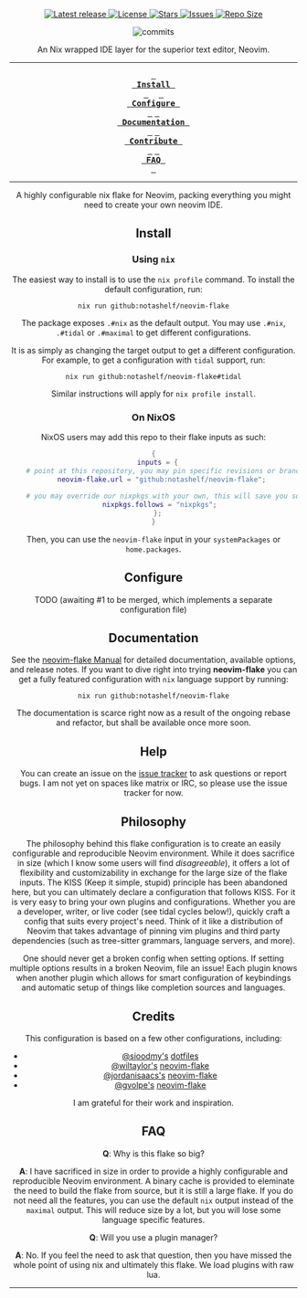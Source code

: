 <div align="center"><p>
    <a href="https://github.com/NotAShelf/neovim-flake/releases/latest">
      <img alt="Latest release" src="https://img.shields.io/github/v/release/NotAShelf/neovim-flake?style=for-the-badge&logo=nixos&color=C9CBFF&logoColor=D9E0EE&labelColor=302D41" />
    </a>
    <a href="https://github.com/NotAShelf/neovim-flake/blob/main/LICENSE">
      <img alt="License" src="https://img.shields.io/github/license/NotAShelf/neovim-flake?style=for-the-badge&logo=nixos&color=ee999f&logoColor=D9E0EE&labelColor=302D41" />
    </a>
    <a href="https://github.com/NotAShelf/neovim-flake/stargazers">
      <img alt="Stars" src="https://img.shields.io/github/stars/NotAShelf/neovim-flake?style=for-the-badge&logo=nixos&color=c69ff5&logoColor=D9E0EE&labelColor=302D41" />
    </a>
    <a href="https://github.com/NotAShelf/neovim-flake/issues">
      <img alt="Issues" src="https://img.shields.io/github/issues/NotAShelf/neovim-flake?style=for-the-badge&logo=bilibili&color=F5E0DC&logoColor=D9E0EE&labelColor=302D41" />
    </a>
    <a href="https://github.com/NotAShelf/neovim-flake">
      <img alt="Repo Size" src="https://img.shields.io/github/repo-size/NotAShelf/neovim-flake?color=%23DDB6F2&label=SIZE&logo=codesandbox&style=for-the-badge&logoColor=D9E0EE&labelColor=302D41" />
    </a>

  <p align="center">
    <img src="https://stars.medv.io/NotAShelf/neovim-flake.svg", title="commits"/>
  </p>

An Nix wrapped IDE layer for the superior text editor, Neovim.

---

**[<kbd> <br> Install <br> </kbd>][Install]** 
**[<kbd> <br> Configure <br> </kbd>][Configure]** 
**[<kbd> <br> Documentation <br> </kbd>][Documentation]** 
**[<kbd> <br> Contribute <br> </kbd>][Contribute]** 
**[<kbd> <br> FAQ <br> </kbd>][Faq]**

[Contribute]: #contributing
[Install]: #install
[Configure]: #configure
[Documentation]: #documentation
[FAQ]: #faq

---

A highly configurable nix flake for Neovim, packing everything you might need to create your own neovim IDE.

## Install

### Using `nix`

The easiest way to install is to use the `nix profile` command. To install the default configuration, run:

```console
nix run github:notashelf/neovim-flake
```

The package exposes `.#nix` as the default output. You may use `.#nix`, `.#tidal` or `.#maximal` to get different configurations.

It is as simply as changing the target output to get a different configuration. For example, to get a configuration with `tidal` support, run:

```console
nix run github:notashelf/neovim-flake#tidal
```

Similar instructions will apply for `nix profile install`.

### On NixOS

NixOS users may add this repo to their flake inputs as such:

```nix
{
  inputs = {
    # point at this repository, you may pin specific revisions or branches while using `github:`
    neovim-flake.url = "github:notashelf/neovim-flake";
    
    # you may override our nixpkgs with your own, this will save you some cache hits and s recommended
    nixpkgs.follows = "nixpkgs"; 
  };
}
```

Then, you can use the `neovim-flake` input in your `systemPackages` or `home.packages`.

## Configure

TODO (awaiting #1 to be merged, which implements a separate configuration file)

## Documentation

See the [neovim-flake Manual](https://notashelf.github.io/neovim-flake/) for detailed documentation, available options, and release notes.
If you want to dive right into trying **neovim-flake** you can get a fully featured configuration with `nix` language support by running:

```console
nix run github:notashelf/neovim-flake
```

The documentation is scarce right now as a result of the ongoing rebase and refactor, but shall be available once more soon.

## Help

You can create an issue on the [issue tracker](issues) to ask questions or report bugs. I am not yet on spaces like matrix or IRC, so please use the issue tracker for now.

## Philosophy

The philosophy behind this flake configuration is to create an easily configurable and reproducible Neovim environment. While it does sacrifice in size
(which I know some users will find *disagreeable*), it offers a lot of flexibility and customizability in exchange for the large size of the flake inputs.
The KISS (Keep it simple, stupid) principle has been abandoned here, but you can ultimately declare a configuration that follows KISS.
For it is very easy to bring your own plugins and configurations. Whether you are a developer, writer, or live coder (see tidal cycles below!),
quickly craft a config that suits every project's need. Think of it like a distribution of Neovim that takes advantage of pinning vim plugins and
third party dependencies (such as tree-sitter grammars, language servers, and more).

One should never get a broken config when setting options. If setting multiple options results in a broken Neovim, file an issue! Each plugin knows when another plugin which allows for smart configuration of keybindings and automatic setup of things like completion sources and languages.

## Credits

This configuration is based on a few other configurations, including:

- [@sioodmy's](https://github.com/sioodmy) [dotfiles](https://github.com/sioodmy/dotfiles)
- [@wiltaylor's](https://github.com/wiltaylor) [neovim-flake](https://github.com/wiltaylor/neovim-flake)
- [@jordanisaacs's](https://github.com/jordanisaacs) [neovim-flake](https://github.com/jordanisaacs/neovim-flake)
- [@gvolpe's](https://github.com/gvolpe) [neovim-flake](https://github.com/gvolpe/neovim-flake)

I am grateful for their work and inspiration.

## FAQ

**Q**: Why is this flake so big?

**A**: I have sacrificed in size in order to provide a highly configurable and reproducible Neovim environment. A binary cache is provided to 
eleminate the need to build the flake from source, but it is still a large flake. If you do not need all the features, you can use the default `nix` output
instead of the `maximal` output. This will reduce size by a lot, but you will lose some language specific features.

**Q**: Will you use a plugin manager?

**A**: No. If you feel the need to ask that question, then you have missed the whole point of using nix and ultimately this flake. We load plugins with raw lua.

---
